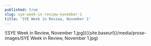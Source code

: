```yaml
---
published: true
slug: sye-week-in-review-november-1
title: 'SYE Week in Review, November 1'
---
```

![SYE Week in Review, November 1.jpg]({{site.baseurl}}/media/prose-images/SYE Week in Review, November 1.jpg)
